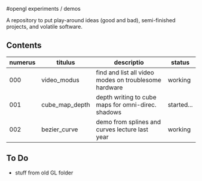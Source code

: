 #opengl experiments / demos

A repository to put play-around ideas (good and bad), semi-finished projects,
and volatile software.

## Contents

| numerus | titulus           | descriptio                                            | status      |
|---------|-------------------|-------------------------------------------------------|-------------|
| 000     | video_modus       | find and list all video modes on troublesome hardware | working     |
| 001     | cube_map_depth    | depth writing to cube maps for omni-direc. shadows    | started...  |
| 002     | bezier_curve      | demo from splines and curves lecture last year        | working     |

## To Do

* stuff from old GL folder
